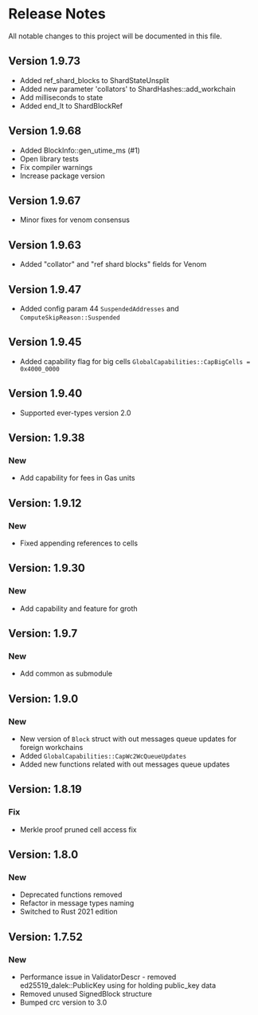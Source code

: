# Release Notes

All notable changes to this project will be documented in this file.


## Version 1.9.73

- Added ref_shard_blocks to ShardStateUnsplit
- Added new parameter 'collators' to ShardHashes::add_workchain
- Add milliseconds to state
- Added end_lt to ShardBlockRef

## Version 1.9.68

- Added BlockInfo::gen_utime_ms (#1)
- Open library tests
- Fix compiler warnings
- Increase package version

## Version 1.9.67

- Minor fixes for venom consensus

## Version 1.9.63

- Added "collator" and "ref shard blocks" fields for Venom

## Version 1.9.47

- Added config param 44 `SuspendedAddresses` and `ComputeSkipReason::Suspended`

## Version 1.9.45

- Added capability flag for big cells `GlobalCapabilities::CapBigCells = 0x4000_0000`

## Version 1.9.40

- Supported ever-types version 2.0

## Version: 1.9.38

### New

- Add capability for fees in Gas units

## Version: 1.9.12

### New

- Fixed appending references to cells

## Version: 1.9.30

### New

- Add capability and feature for groth

## Version: 1.9.7

### New

- Add common as submodule

## Version: 1.9.0

### New

- New version of `Block` struct with out messages queue updates for foreign workchains
- Added `GlobalCapabilities::CapWc2WcQueueUpdates`
- Added new functions related with out messages queue updates

## Version: 1.8.19

### Fix

- Merkle proof pruned cell access fix

## Version: 1.8.0

### New

- Deprecated functions removed
- Refactor in message types naming
- Switched to Rust 2021 edition

## Version: 1.7.52

### New

- Performance issue in ValidatorDescr - removed ed25519_dalek::PublicKey using for holding public_key data
- Removed unused SignedBlock structure
- Bumped crc version to 3.0
